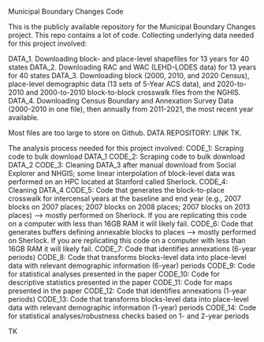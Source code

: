 Municipal Boundary Changes Code 

This is the publicly available repository for the Municipal Boundary Changes project. This repo contains a lot of code. Collecting underlying data needed for this project involved: 

DATA_1. Downloading block- and place-level shapefiles for 13 years for 40 states 
DATA_2. Downloading RAC and WAC (LEHD-LODES data) for 13 years for 40 states 
DATA_3. Downloading block (2000, 2010, and 2020 Census), place-level demographic data (13 sets of 5-Year ACS data), and 2020-to-2010 and 2000-to-2010 block-to-block crosswalk files from the NGHIS. 
DATA_4. Downloading Census Boundary and Annexation Survey Data (2000-2010 in one file), then annually from 2011-2021, the most recent year available. 

Most files are too large to store on Github. 
DATA REPOSITORY: LINK TK. 

The analysis process needed for this project involved: 
CODE_1: Scraping code to bulk download DATA_1
CODE_2: Scraping code to bulk download DATA_2
CODE_3: Cleaning DATA_3 after manual download from Social Explorer and NHGIS; some linear interpolation of block-level data was performed on an HPC located at Stanford called Sherlock. 
CODE_4: Cleaning DATA_4 
CODE_5: Code that generates the block-to-place crosswalk for intercensal years at the baseline and end year (e.g., 2007 blocks on 2007 places; 2007 blocks on 2008 places; 2007 blocks on 2013 places) --> mostly performed on Sherlock. If you are replicating this code on a computer with less than 16GB RAM it will likely fail. 
CODE_6: Code that generates buffers defining annexable blocks to places --> mostly performed on Sherlock. If you are replicating this code on a computer with less than 16GB RAM it will likely fail. 
CODE_7: Code that identifies annexations (6-year periods)
CODE_8: Code that transforms blocks-level data into place-level data with relevant demographic information (6-year) periods
CODE_9: Code for statistical analyses presented in the paper
CODE_10: Code for descriptive statistics presented in the paper 
CODE_11: Code for maps presented in the paper 
CODE_12: Code that identifies annexations (1-year periods)
CODE_13: Code that transforms blocks-level data into place-level data with relevant demographic information (1-year) periods
CODE_14: Code for statistical analyses/robustness checks based on 1- and 2-year periods

TK 
